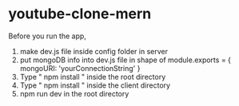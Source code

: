 # youtube-clone-mern

Before you run the app,

  1. make dev.js file inside config folder in server
  2.  put mongoDB info into dev.js file in shape of 
      module.exports = {
        mongoURI: 'yourConnectionString'
      }
  4. Type  " npm install " inside the root directory
  5. Type " npm install " inside the client directory
  6. npm run dev in the root directory
